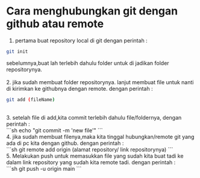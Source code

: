 # Cara menghubungkan git dengan github atau remote
1. pertama buat repository local di git dengan perintah : <br>
```sh
git init
```
sebelumnya,buat lah terlebih dahulu folder untuk di jadikan folder repositorynya.
<br>
<br>
2. jika sudah membuat folder repositorynya. lanjut membuat file untuk nanti di kirimkan ke githubnya dengan remote. dengan perintah : 
<br>
```sh
git add (fileName)
```
<br>
3. setelah file di add,kita commit terlebih dahulu file/foldernya, dengan perintah :
<br>
```sh
echo "git commit -m 'new file'"
```
<br>
4. jika sudah membuat filenya,maka kita tinggal hubungkan/remote git yang ada di pc kita dengan github. dengan perintah :
<br>
```sh git remote add origin (alamat repository/ link repositorynya)
```
<br>
5. Melakukan push untuk memasukkan file yang sudah kita buat tadi ke dalam link repository yang sudah kita remote tadi. dengan perintah :
<br>
```sh
git push -u origin main
```
<br>










